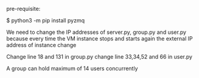 pre-requisite:

$ python3 -m pip install pyzmq

We need to change the IP addresses of server.py, group.py and user.py because every time the VM instance stops and starts again the external IP address of instance change

Change line 18 and 131 in group.py
change line 33,34,52 and 66 in user.py

A group can hold maximum of 14 users concurrently
